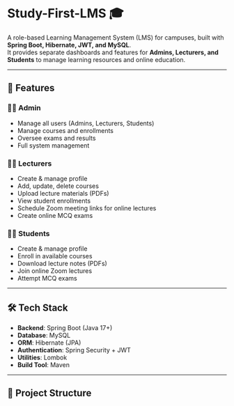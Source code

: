 # Study-First-LMS 🎓

A role-based Learning Management System (LMS) for campuses, built with **Spring Boot, Hibernate, JWT, and MySQL**.  
It provides separate dashboards and features for **Admins, Lecturers, and Students** to manage learning resources and online education.

---

## 🚀 Features

### 👨‍💼 Admin
- Manage all users (Admins, Lecturers, Students)
- Manage courses and enrollments
- Oversee exams and results
- Full system management

### 👩‍🏫 Lecturers
- Create & manage profile
- Add, update, delete courses
- Upload lecture materials (PDFs)
- View student enrollments
- Schedule Zoom meeting links for online lectures
- Create online MCQ exams

### 👨‍🎓 Students
- Create & manage profile
- Enroll in available courses
- Download lecture notes (PDFs)
- Join online Zoom lectures
- Attempt MCQ exams

---

## 🛠️ Tech Stack

- **Backend**: Spring Boot (Java 17+)
- **Database**: MySQL
- **ORM**: Hibernate (JPA)
- **Authentication**: Spring Security + JWT
- **Utilities**: Lombok
- **Build Tool**: Maven

---

## 📂 Project Structure



